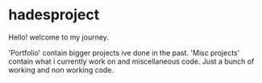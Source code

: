 # hadesproject

Hello! welcome to my journey.

'Portfolio' contain bigger projects ive done in the past.
'Misc projects' contain what i currently work on and miscellaneous code. Just a bunch of working and non working code. 
